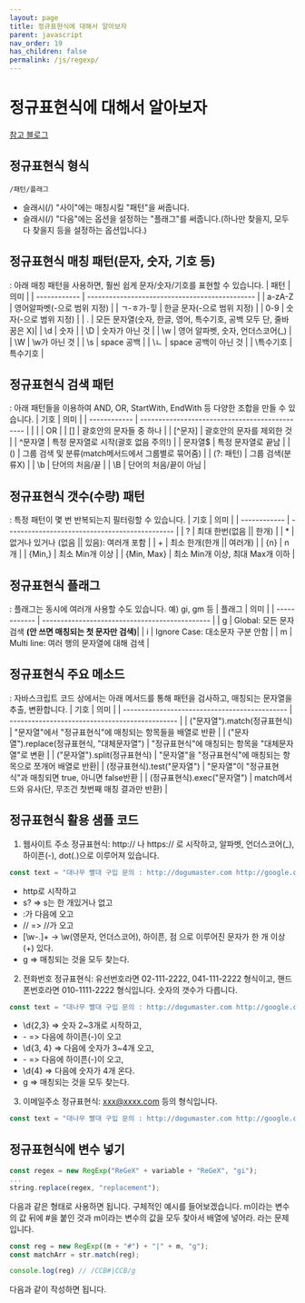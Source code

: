 ```yaml
---
layout: page
title: 정규표현식에 대해서 알아보자
parent: javascript
nav_order: 19
has_children: false
permalink: /js/regexp/
---
```


# 정규표현식에 대해서 알아보자
[참고 블로그](https://curryyou.tistory.com/234)

## 정규표현식 형식
`/패턴/플래그`
- 슬래시(/) "사이"에는 매칭시킬 "패턴"을 써줍니다.
- 슬래시(/) "다음"에는 옵션을 설정하는 "플래그"를 써줍니다.(하나만 찾을지, 모두 다 찾을지 등을 설정하는 옵션입니다.)

## 정규표현식 매칭 패턴(문자, 숫자, 기호 등)
: 아래 매칭 패턴을 사용하면, 훨씬 쉽게 문자/숫자/기호를 표현할 수 있습니다.
| 패턴          | 의미                                            |
| ------------ | ---------------------------------------------- |
| a-zA-Z       | 영어알파벳(-으로 범위 지정)                          |
| ㄱ-ㅎ가-힣     | 한글 문자(-으로 범위 지정)                           |
| 0-9          | 숫자(-으로 범위 지정)                               |
| .            | 모든 문자열(숫자, 한글, 영어, 특수기호, 공백 모두 단, 줄바꿈은 X)|
| \d           | 숫자                                            |
| \D           | 숫자가 아닌 것                                    |
| \w           | 영어 알파벳, 숫자, 언더스코어(_)                     |
| \W           | \w가 아닌 것                                     |
| \s           | space 공백                                     |
| \ㄴ           | space 공백이 아닌 것                             |
| \특수기호       | 특수기호                                        |

## 정규표현식 검색 패턴
: 아래 패턴들을 이용하여 AND, OR, StartWith, EndWith 등 다양한 조합을 만들 수 있습니다.
| 기호          | 의미                                            |
| ------------ | ---------------------------------------------- |
| |            | OR                                             |
| []           | 괄호안의 문자들 중 하나                              |
| [^문자]       | 괄호안의 문자를 제외한 것                             |
| ^문자열        | 특정 문자열로 시작(괄호 없음 주의!)                    |
| 문자열$        | 특정 문자열로 끝남                                 |
| ()           | 그룹 검색 및 분류(match메서드에서 그룹별로 묶어줌)       |
| (?: 패턴)     | 그룹 검색(분류X)                                  |
| \b           | 단어의 처음/끝                                     |
| \B           | 단어의 처음/끝이 아님                               |

## 정규표현식 갯수(수량) 패턴
: 특정 패턴이 몇 번 반복되는지 필터링할 수 있습니다.
| 기호          | 의미                                            |
| ------------ | ---------------------------------------------- |
| ?            | 최대 한번(없음 || 한개)                            |
| *            | 없거나 있거나 (없음 || 있음): 여러개 포함              |
| +            | 최소 한개(한개 || 여러개)                           |
| {n}          | n개                                            |
| {Min,}       | 최소 Min개 이상                                  |
| {Min, Max}   | 최소 Min개 이상, 최대 Max개 이하                    |

## 정규표현식 플래그
: 플래그는 동시에 여러개 사용할 수도 있습니다. 예) gi, gm 등
| 플래그         | 의미                                            |
| ------------ | ---------------------------------------------- |
| g            | Global: 모든 문자 검색 **(안 쓰면 매칭되는 첫 문자만 검색)**|
| i            | Ignore Case: 대소문자 구분 안함                     |
| m            | Multi line: 여러 행의 문자열에 대해 검색              |

## 정규표현식 주요 메소드
: 자바스크립트 코드 상에서는 아래 메서드를 통해 패턴을 검사하고, 매칭되는 문자열을 추출, 변환합니다.
| 기호                                           | 의미                                            |
| --------------------------------------------- | ---------------------------------------------- |
| ("문자열").match(정규표현식)                      | "문자열"에서 "정규표현식"에 매칭되는 항목들을 배열로 반환    |
| ("문자열").replace(정규표현식, "대체문자열")         | "정규표현식"에 매칭되는 항목을 "대체문자열"로 변환         |
| ("문자열").split(정규표현식)                      | "문자열"을 "정규표현식"에 매칭되는 항목으로 쪼개어 배열로 반환|
| (정규표현식).test("문자열")                       | "문자열"이 "정규표현식"과 매칭되면 true, 아니면 false반환 |
| (정규표현식).exec("문자열")                       | match메서드와 유사(단, 무조건 첫번째 매칭 결과만 반환)     |

## 정규표현식 활용 샘플 코드
1. 웹사이트 주소 정규표현식: http:// 나 https:// 로 시작하고, 알파벳, 언더스코어(_), 하이픈(-), dot(.)으로 이루어져 있습니다.
``` js
const text = "대나무 빨대 구입 문의 : http://dogumaster.com http://google.com 010-1111-2222 02-333-7777 curryyou@aaa.com"; text.match(/https?:\/\/[\w\-\.]+/g); // ["http://dogumaster.com", "http://google.com"]
```
- http로 시작하고
- s? => s는 한 개있거나 없고
- :가 다음에 오고
- \/\/ => //가 오고
- [\w\-\.]+ -> \w(영문자, 언더스코어), 하이픈, 점 으로 이루어진 문자가 한 개 이상(+) 있다.
- g => 매칭되는 것을 모두 찾는다.

2. 전화번호 정규표현식: 유선번호라면 02-111-2222, 041-111-2222 형식이고, 핸드폰번호라면 010-1111-2222 형식입니다. 숫자의 갯수가 다릅니다.
``` js
const text = "대나무 빨대 구입 문의 : http://dogumaster.com http://google.com 010-1111-2222 02-333-7777 curryyou@aaa.com"; text.match(/\d{2,3}-\d{3,4}-\d{4}/g); // [ '010-1111-2222', '02-333-7777' ]
```
- \d{2,3} => 숫자 2~3개로 시작하고,
- \- => 다음에 하이픈(-)이 오고
- \d{3, 4} => 다음에 숫자가 3~4개 오고,
- \- => 다음에 하이픈(-)이 오고,
- \d{4} => 다음에 숫자가 4개 온다.
- g => 매칭되는 것을 모두 찾는다.

3. 이메일주소 정규표현식: xxx@xxxx.com 등의 형식입니다.
``` js
const text = "대나무 빨대 구입 문의 : http://dogumaster.com http://google.com 010-1111-2222 02-333-7777 curryyou@aaa.com"; text.match(/[\w\-\.]+\@[\w\-\.]+/g); // [ 'curryyou@aaa.com' ]
```


## 정규표현식에 변수 넣기
``` js
const regex = new RegExp("ReGeX" + variable + "ReGeX", "gi");
...
string.replace(regex, "replacement");
```
다음과 같은 형태로 사용하면 됩니다. 구체적인 예시를 들어보겠습니다.
m이라는 변수의 값 뒤에 #을 붙인 것과 m이라는 변수의 값을 모두 찾아서 배열에 넣어라. 라는 문제입니다.

``` js
const reg = new RegExp((m + "#") + "|" + m, "g");
const matchArr = str.match(reg);

console.log(reg) // /CCB#|CCB/g
```

다음과 같이 작성하면 됩니다.